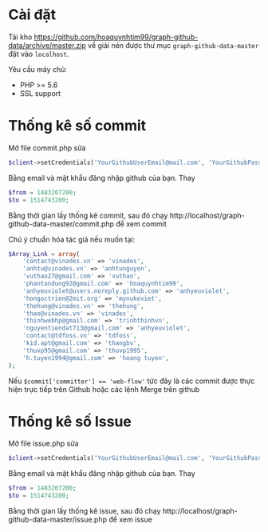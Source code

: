 # Cài đặt

Tải kho https://github.com/hoaquynhtim99/graph-github-data/archive/master.zip về giải nén được thư mục `graph-github-data-master` đặt vào `localhost`.

Yêu cầu máy chủ:

- PHP >= 5.6
- SSL support

# Thống kê số commit

Mở file commit.php sửa

```php
$client->setCredentials('YourGithubUserEmail@mail.com', 'YourGithubPass');
```

Bằng email và mật khẩu đăng nhập github của bạn. Thay

```php
$from = 1483207200;
$to = 1514743200;
```

Bằng thời gian lấy thống kê commit, sau đó chạy http://localhost/graph-github-data-master/commit.php để xem commit

Chú ý chuẩn hóa tác giả nếu muốn tại:

```php
$Array_Link = array(
    'contact@vinades.vn' => 'vinades',
    'anhtu@vinades.vn' => 'anhtunguyen',
    'vuthao27@gmail.com' => 'vuthao',
    'phantandung92@gmail.com' => 'hoaquynhtim99',
    'anhyeuviolet@users.noreply.github.com' => 'anhyeuviolet',
    'hongoctrien@2mit.org' => 'mynukeviet',
    'thehung@vinades.vn' => 'thehung',
    'thao@vinades.vn' => 'vinades',
    'thinhwebhp@gmail.com' => 'trinhthinhvn',
    'nguyentiendat713@gmail.com' => 'anhyeuviolet',
    'contact@tdfoss.vn' => 'tdfoss',
    'kid.apt@gmail.com' => 'thangbv',
    'thuvp95@gmail.com' => 'thuvp1995',
    'h.tuyen1994@gmail.com' => 'hoang tuyen',
);
```

Nếu `$commit['committer'] == 'web-flow'` tức đây là các commit được thực hiện trực tiếp trên Github hoặc các lệnh Merge trên github

# Thống kê số Issue

Mở file issue.php sửa

```php
$client->setCredentials('YourGithubUserEmail@mail.com', 'YourGithubPass');
```

Bằng email và mật khẩu đăng nhập github của bạn. Thay

```php
$from = 1483207200;
$to = 1514743200;
```

Bằng thời gian lấy thống kê issue, sau đó chạy http://localhost/graph-github-data-master/issue.php để xem issue
